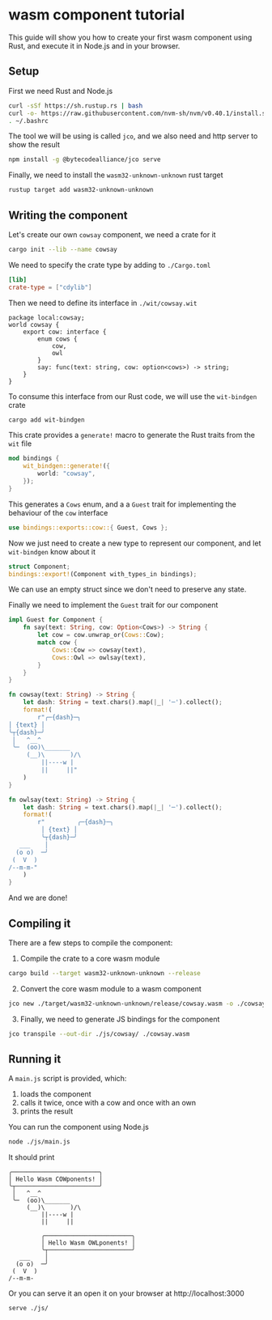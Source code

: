 # wasm component tutorial

This guide will show you how to create your first wasm component using Rust, and execute it in Node.js and in your browser.

## Setup

First we need Rust and Node.js
```bash
curl -sSf https://sh.rustup.rs | bash
curl -o- https://raw.githubusercontent.com/nvm-sh/nvm/v0.40.1/install.sh | NODE_VERSION=19 bash
. ~/.bashrc
```

The tool we will be using is called `jco`, and we also need and http server to show the result
```bash
npm install -g @bytecodealliance/jco serve
```

Finally, we need to install the `wasm32-unknown-unknown` rust target
```bash
rustup target add wasm32-unknown-unknown
```

## Writing the component

Let's create our own `cowsay` component, we need a crate for it
```bash
cargo init --lib --name cowsay
```

We need to specify the crate type by adding to `./Cargo.toml`
```toml
[lib]
crate-type = ["cdylib"]
```

Then we need to define its interface in `./wit/cowsay.wit`
```wit
package local:cowsay;
world cowsay {
    export cow: interface {
        enum cows {
            cow,
            owl
        }
        say: func(text: string, cow: option<cows>) -> string;
    }
}
```

To consume this interface from our Rust code, we will use the `wit-bindgen` crate
```bash
cargo add wit-bindgen
```

This crate provides a `generate!` macro to generate the Rust traits from the `wit` file
```rust
mod bindings {
    wit_bindgen::generate!({
        world: "cowsay",
    });
}
```

This generates a `Cows` enum, and a a `Guest` trait for implementing the behaviour of the `cow` interface
```rust
use bindings::exports::cow::{ Guest, Cows };
```

Now we just need to create a new type to represent our component, and let `wit-bindgen` know about it
```rust
struct Component;
bindings::export!(Component with_types_in bindings);
```

We can use an empty struct since we don't need to preserve any state.

Finally we need to implement the `Guest` trait for our component
```rust
impl Guest for Component {
    fn say(text: String, cow: Option<Cows>) -> String {
        let cow = cow.unwrap_or(Cows::Cow);
        match cow {
            Cows::Cow => cowsay(text),
            Cows::Owl => owlsay(text),
        }
    }
}

fn cowsay(text: String) -> String {
    let dash: String = text.chars().map(|_| '─').collect();
    format!(
        r"╭─{dash}─╮
│ {text} │
╰┬{dash}─╯
 │   ^__^
 ╰─  (oo)\_______
     (__)\       )/\
         ||----w |
         ||     ||"
    )
}

fn owlsay(text: String) -> String {
    let dash: String = text.chars().map(|_| '─').collect();
    format!(
        r"         ╭─{dash}─╮
         │ {text} │
         ╰┬{dash}─╯
   ___    │
  (o o)  ─╯
 (  V  )
/--m-m-"
    )
}
```

And we are done!

## Compiling it

There are a few steps to compile the component:

1. Compile the crate to a core wasm module
```bash
cargo build --target wasm32-unknown-unknown --release
```

2. Convert the core wasm module to a wasm component
```bash
jco new ./target/wasm32-unknown-unknown/release/cowsay.wasm -o ./cowsay.wasm
```

3. Finally, we need to generate JS bindings for the component
```bash
jco transpile --out-dir ./js/cowsay/ ./cowsay.wasm
```

## Running it

A `main.js` script is provided, which:
1. loads the component
2. calls it twice, once with a cow and once with an own
3. prints the result

You can run the component using Node.js
```bash
node ./js/main.js
```

It should print
```
╭────────────────────────╮
│ Hello Wasm COWponents! │
╰┬───────────────────────╯
 │   ^__^
 ╰─  (oo)\_______
     (__)\       )/\
         ||----w |
         ||     ||

         ╭────────────────────────╮
         │ Hello Wasm OWLponents! │
         ╰┬───────────────────────╯
   ___    │
  (o o)  ─╯
 (  V  )
/--m-m-
```

Or you can serve it an open it on your browser at http://localhost:3000
```bash
serve ./js/
```
